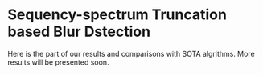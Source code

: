 # Sequency-spectrum Truncation based Blur Dstection
Here is the part of our results and comparisons with SOTA algrithms. More results will be presented soon.
